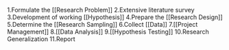 1.Formulate the [[Research Problem]]
2.Extensive literature survey
3.Development of working [[Hypothesis]]
4.Prepare the [[Research Design]]
5.Determine the [[Research Sampling]]
6.Collect [[Data]]
7.[[Project Management]]
8.[[Data Analysis]]
9.[[Hypothesis Testing]] 
10.Research Generalization
11.Report